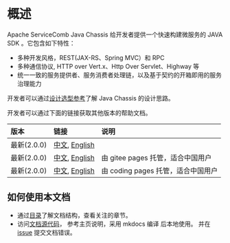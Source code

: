 # 概述
Apache ServiceComb Java Chassis 给开发者提供一个快速构建微服务的 JAVA SDK 。它包含如下特性：

* 多种开发风格，REST(JAX-RS、Spring MVC）和 RPC
* 多种通信协议, HTTP over Vert.x、Http Over Servlet、Highway 等
* 统一一致的服务提供者、服务消费者处理链，以及基于契约的开箱即用的服务治理能力

开发者可以通过[设计选型参考](start/design.md)了解 Java Chassis 的设计思路。

开发者可以通过下面的链接获取其他版本的帮助文档。

| 版本| 链接 | 说明 |
| :--- | :--- | :--- |
| 最新(2.0.0) | [中文](https://servicecomb.apache.org/references/java-chassis/zh_CN/), [English](https://servicecomb.apache.org/references/java-chassis/en_US/)| |
| 最新(2.0.0) | [中文](http://servicecomb.gitee.io/servicecomb-java-chassis-doc/java-chassis/zh_CN/), [English](http://servicecomb.gitee.io/servicecomb-java-chassis-doc/java-chassis/en_US/)| 由 gitee pages 托管，适合中国用户|
| 最新(2.0.0) | [中文](http://1v96us.coding-pages.com/docs/java-chassis/zh_CN/), [English](http://1v96us.coding-pages.com/docs/java-chassis/en_US/)| 由 coding pages 托管，适合中国用户|

## 如何使用本文档

* 通过[目录](toc.md)了解文档结构，查看关注的章节。
* 访问[文档源代码](https://github.com/apache/servicecomb-docs/tree/master/java-chassis-reference)， 参考主页说明，采用 mkdocs 编译
  后本地使用。 并在[issue](https://github.com/apache/servicecomb-docs/issues) 提交文档错误。 
